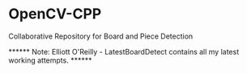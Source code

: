# OpenCV-CPP
Collaborative Repository for Board and Piece Detection 

****** Note: Elliott O'Reilly - LatestBoardDetect contains all my latest working attempts. ******
